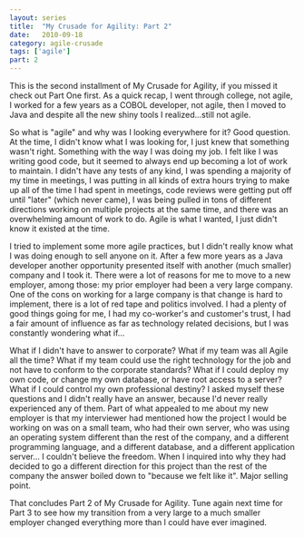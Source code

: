 ```yaml
---
layout: series
title:  "My Crusade for Agility: Part 2"
date:   2010-09-18
category: agile-crusade
tags: ['agile']
part: 2
---
```


This is the second installment of My Crusade for Agility, if you missed it
check out Part One first.  As a quick recap, I went through college, not agile,
I worked for a few years as a COBOL developer, not agile, then I moved to Java
and despite all the new shiny tools I realized...still not agile.


So what is "agile" and why was I looking everywhere for it? Good question. At
the time, I didn't know what I was looking for, I just knew that something
wasn't right. Something with the way I was doing my job. I felt like I was
writing good code, but it seemed to always end up becoming a lot of work to
maintain. I didn't have any tests of any kind, I was spending a majority of my
time in meetings, I was putting in all kinds of extra hours trying to make up
all of the time I had spent in meetings, code reviews were getting put off until
"later" (which never came), I was being pulled in tons of different directions
working on multiple projects at the same time, and there was an overwhelming
amount of work to do. Agile is what I wanted, I just didn't know it existed at
the time.


I tried to implement some more agile practices, but I didn't really know what I
was doing enough to sell anyone on it. After a few more years as a Java developer
another opportunity presented itself with another (much smaller) company and I
took it. There were a lot of reasons for me to move to a new employer, among
those: my prior employer had been a very large company. One of the cons on
working for a large company is that change is hard to implement, there is a lot
of red tape and politics involved. I had a plenty of good things going for me,
I had my co-worker's and customer's trust, I had a fair amount of influence as
far as technology related decisions, but I was constantly wondering what if...


What if I didn't have to answer to corporate? What if my team was all Agile all
the time? What if my team could use the right technology for the job and not
have to conform to the corporate standards? What if I could deploy my own code,
or change my own database, or have root access to a server? What if I could
control my own professional destiny?
I asked myself these questions and I didn't really have an answer, because I'd
never really experienced any of them. Part of what appealed to me about my new
employer is that my interviewer had mentioned how the project I would be working
on was on a small team, who had their own server, who was using an operating
system different than the rest of the company, and a different programming
language, and a different database, and a different application server... I
couldn't believe the freedom. When I inquired into why they had decided to go a
different direction for this project than the rest of the company the answer
boiled down to "because we felt like it". Major selling point.


That concludes Part 2 of My Crusade for Agility. Tune again next time for Part 3
to see how my transition from a very large to a much smaller employer changed
everything more than I could have ever imagined.
